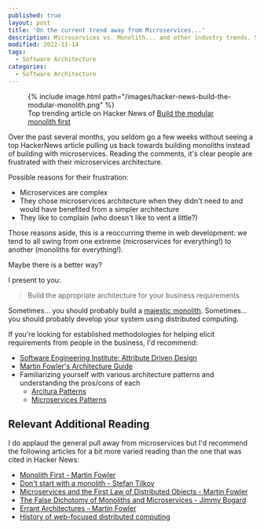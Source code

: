 ```yaml
---
published: true
layout: post
title: 'On the current trend away from Microservices...'
description: Microservices vs. Monolith... and other industry trends. Should you follow the trend?
modified: 2022-11-14
tags:
  - Software Architecture
categories:
  - Software Architecture
---
```


<figure>
  {% include image.html path="/images/hacker-news-build-the-modular-monolith.png" %}
    <figcaption>Top trending article on Hacker News of <a href="https://news.ycombinator.com/item?id=33585104">Build the modular monolith first</a></figcaption>
</figure>

Over the past several months, you seldom go a few weeks without seeing a top HackerNews article pulling us back towards building monoliths instead of building with microservices. Reading the comments, it's clear people are frustrated with their microservices architecture.

Possible reasons for their frustration:

* Microservices are complex
* They chose microservices architecture when they didn't need to and would have benefited from a simpler architecture
* They like to complain (who doesn't like to vent a little?)

Those reasons aside, this is a reoccurring theme in web development: we tend to all swing from one extreme (microservices for everything!) to another (monoliths for everything!).

Maybe there is a better way?

I present to you:

> Build the appropriate architecture for your business requirements

Sometimes... you should probably build a [majestic monolith](https://m.signalvnoise.com/the-majestic-monolith/).
Sometimes... you should probably develop your system using distributed computing.

If you're looking for established methodologies for helping elicit requirements from people in the business, I'd recommend:

- [Software Engineering Institute: Attribute Driven Design](https://resources.sei.cmu.edu/library/asset-view.cfm?assetid=484077)
- [Martin Fowler's Architecture Guide](https://martinfowler.com/architecture/)
- Familiarizing yourself with various architecture patterns and understanding the pros/cons of each
  - [Arcitura Patterns](https://patterns.arcitura.com/)
  - [Microservices Patterns](https://microservices.io/)

## Relevant Additional Reading

I do applaud the general pull away from microservices but I'd recommend the following articles for a bit more varied reading than the one that was cited in Hacker News:

* [Monolith First - Martin Fowler](https://martinfowler.com/bliki/MonolithFirst.html)
* [Don't start with a monolith - Stefan Tilkov](https://martinfowler.com/articles/dont-start-monolith.html)
* [Microservices and the First Law of Distributed Objects - Martin Fowler](https://martinfowler.com/articles/distributed-objects-microservices.html)
* [The False Dichotomy of Monoliths and Microservices - Jimmy Bogard](https://jimmybogard.com/the-false-dichotomy-of-monoliths-and-microservices/)
* [Errant Architectures - Martin Fowler](https://www.drdobbs.com/errant-architectures/184414966)
* [History of web-focused distributed computing](https://kriha.de/docs/lectures/distributedsystems/services/services.pdf)